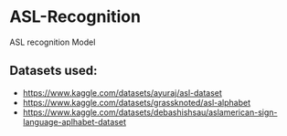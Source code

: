# ASL-Recognition
ASL recognition Model 

## Datasets used:
- https://www.kaggle.com/datasets/ayuraj/asl-dataset
- https://www.kaggle.com/datasets/grassknoted/asl-alphabet
- https://www.kaggle.com/datasets/debashishsau/aslamerican-sign-language-aplhabet-dataset
